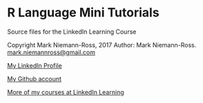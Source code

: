 # R Language Mini Tutorials
Source files for the LinkedIn Learning Course

Copyright Mark Niemann-Ross, 2017
Author: Mark Niemann-Ross. mark.niemannross@gmail.com

[My LinkedIn Profile](https://www.linkedin.com/in/markniemannross/)

[My Github account](https://github.com/mnr)

[More of my courses at LinkedIn Learning](https://www.linkedin.com/learning/search?entityType=COURSE&keywords=mark%20niemann-ross?trk=insiders_215756_learning)
